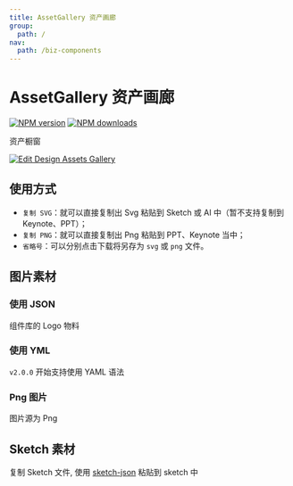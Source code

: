 ```yaml
---
title: AssetGallery 资产画廊
group:
  path: /
nav:
  path: /biz-components
---
```


# AssetGallery 资产画廊

[![NPM version][version-image]][version-url] [![NPM downloads][download-image]][download-url]

[version-image]: http://img.shields.io/npm/v/@arvinxu/asset-gallery.svg?color=deepgreen&label=latest
[version-url]: http://npmjs.org/package/@arvinxu/asset-gallery
[download-image]: https://img.shields.io/npm/dm/@arvinxu/asset-gallery.svg
[download-url]: https://github.com/arvinxx/components/tree/master/packages/asset-gallery

资产橱窗

[![Edit Design Assets Gallery](https://codesandbox.io/static/img/play-codesandbox.svg)](https://codesandbox.io/s/damp-haze-djpd7?fontsize=14&hidenavigation=1&theme=dark)

## 使用方式

- `复制 SVG`：就可以直接复制出 Svg 粘贴到 Sketch 或 AI 中（暂不支持复制到 Keynote、PPT）；
- `复制 PNG`：就可以直接复制出 Png 粘贴到 PPT、Keynote 当中；
- `省略号`：可以分别点击下载将另存为 `svg` 或 `png` 文件。

## 图片素材

### 使用 JSON

组件库的 Logo 物料

<code src='../demos/Demo.tsx' ></code>

### 使用 YML

`v2.0.0` 开始支持使用 YAML 语法

<code src='../demos/YAMLDemo.tsx' ></code>

### Png 图片

图片源为 Png

<code src='../demos/PngDemo.tsx' ></code>

## Sketch 素材

复制 Sketch 文件, 使用 [sketch-json](https://github.com/arvinxx/sketch-json) 粘贴到 sketch 中

<code src='../demos/SketchDemo.tsx' ></code>
